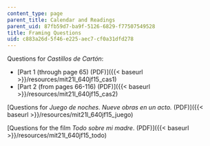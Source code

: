 ```yaml
---
content_type: page
parent_title: Calendar and Readings
parent_uid: 87fb59d7-ba9f-5126-6829-f77507549528
title: Framing Questions
uid: c883a26d-5f46-e225-aec7-cf0a31dfd278
---
```


Questions for _Castillos de Cartón_:

*   [Part 1 (through page 65) (PDF)]({{< baseurl >}}/resources/mit21l_640jf15_cas1)
*   [Part 2 (from pages 66-116) (PDF)]({{< baseurl >}}/resources/mit21l_640jf15_cas2)

[Questions for _Juego de noches. Nueve obras en un acto._ (PDF)]({{< baseurl >}}/resources/mit21l_640jf15_juego)

[Questions for the film _Todo sobre mi madre_. (PDF)]({{< baseurl >}}/resources/mit21l_640jf15_todo)